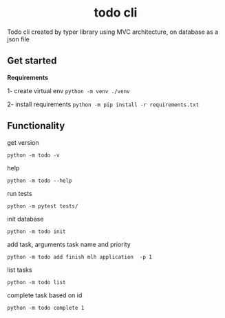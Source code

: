 <h1 align="center">todo cli</h1>

Todo cli created by typer library using MVC architecture, on database as a json file


## Get started

**Requirements**

1- create virtual env
`python -m venv ./venv`

2- install requirements
`python -m pip install -r requirements.txt`

## Functionality
get version

`python -m todo -v`


help

`python -m todo --help`


run tests

`python -m pytest tests/`


init database

`python -m todo init`


add task, arguments task name and priority 

`python -m todo add finish mlh application  -p 1`


list tasks

`python -m todo list`


complete task based on id

`python -m todo complete 1`

